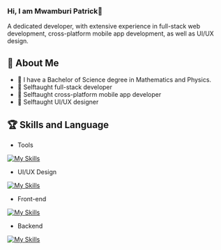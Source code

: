### Hi, I am Mwamburi Patrick👋

A dedicated developer, with extensive experience in full-stack web development, cross-platform mobile app development, as well as UI/UX design.

## 🚀 About Me

- 🔭 I have a Bachelor of Science degree in Mathematics and Physics.
- 🌱 Selftaught full-stack developer
- 🌱 Selftaught cross-platform mobile app developer
- 🌱 Selftaught UI/UX designer

 ## 🏆 Skills and Language
- Tools
  
 [![My Skills](https://skillicons.dev/icons?i=git,github,firebase,cloudflare,docker,graphql,npm,postman,vscode&perline=10)](https://skillicons.dev)
-  UI/UX Design
  
 [![My Skills](https://skillicons.dev/icons?i=figma&perline=10)](https://skillicons.dev)
- Front-end
  
 [![My Skills](https://skillicons.dev/icons?i=html,tailwind,css,next,react,js,ts,apollo,materialui,redux&perline=10)](https://skillicons.dev)
- Backend
  
 [![My Skills](https://skillicons.dev/icons?i=express,mongodb,nodejs,py&perline=10)](https://skillicons.dev)

 
 
 
